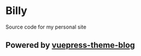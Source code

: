 # Billy

Source code for my personal site

## Powered by [vuepress-theme-blog](https://github.com/vuepressjs/vuepress-theme-blog)
